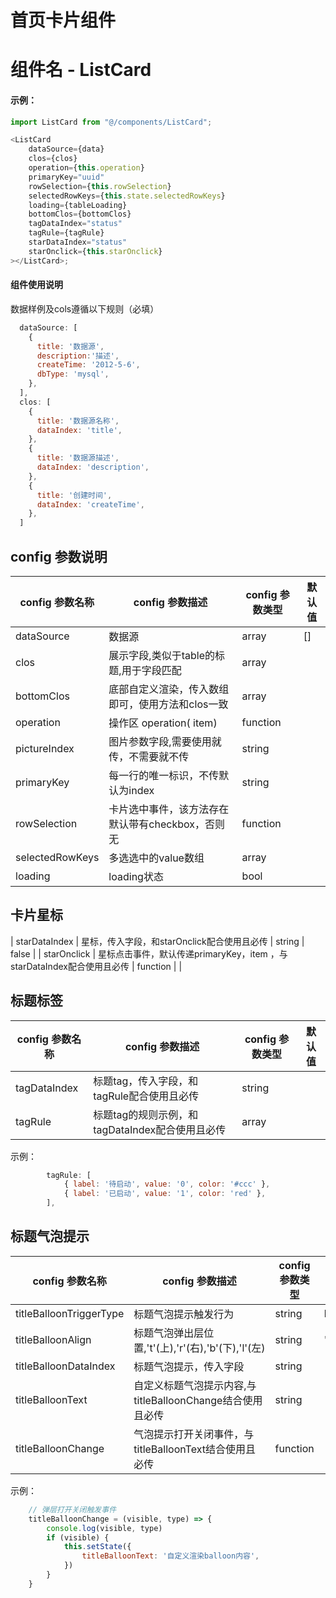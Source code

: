 <!--
 * @Author: Zhangyao
 * @Date: 2020-08-07 16:01:48
 * @LastEditors: Zhangyao
 * @LastEditTime: 2020-08-27 15:25:55
-->

# 首页卡片组件
# 组件名 - ListCard
#### 示例：

```js
import ListCard from "@/components/ListCard";

<ListCard
 	dataSource={data}
	clos={clos}
	operation={this.operation}
	primaryKey="uuid"
	rowSelection={this.rowSelection}
	selectedRowKeys={this.state.selectedRowKeys}
	loading={tableLoading}
	bottomClos={bottomClos}
	tagDataIndex="status"
	tagRule={tagRule}
	starDataIndex="status"
	starOnclick={this.starOnclick}
></ListCard>;
```
#### 组件使用说明

数据样例及cols遵循以下规则（必填）
```js
  dataSource: [
    {
      title: '数据源',
      description:'描述',
      createTime: '2012-5-6',
      dbType: 'mysql',
    },
  ],
  clos: [
    {
      title: '数据源名称',
      dataIndex: 'title',
    },
    {
      title: '数据源描述',
      dataIndex: 'description',
    },
    {
      title: '创建时间',
      dataIndex: 'createTime',
    },
  ]
```
## config 参数说明

| config 参数名称 | config 参数描述                                  | config 参数类型 | 默认值 |
| --------------- | ------------------------------------------------ | --------------- | ------ |
| dataSource      | 数据源                                           | array           | []     |
| clos            | 展示字段,类似于table的标题,用于字段匹配          | array           |        |
| bottomClos      | 底部自定义渲染，传入数组即可，使用方法和clos一致 | array           |        |
| operation       | 操作区 operation( item)                          | function        |        |
| pictureIndex    | 图片参数字段,需要使用就传，不需要就不传          | string          |        |
| primaryKey      | 每一行的唯一标识，不传默认为index                | string          |        |
| rowSelection    | 卡片选中事件，该方法存在默认带有checkbox，否则无 | function        |        |
| selectedRowKeys | 多选选中的value数组                              | array           |        |
| loading         | loading状态                                      | bool            |        |
## 卡片星标
| starDataIndex   | 星标，传入字段，和starOnclick配合使用且必传                            | string          | false  |
| starOnclick     | 星标点击事件，默认传递primaryKey，item ，与starDataIndex配合使用且必传 | function        |        |
## 标题标签
| config 参数名称 | config 参数描述                                 | config 参数类型 | 默认值 |
| --------------- | ----------------------------------------------- | --------------- | ------ |
| tagDataIndex    | 标题tag，传入字段，和tagRule配合使用且必传      | string          |        |
| tagRule         | 标题tag的规则示例，和tagDataIndex配合使用且必传 | array           |        |
示例：
```js
		tagRule: [
			{ label: '待启动', value: '0', color: '#ccc' },
			{ label: '已启动', value: '1', color: 'red' },
		],
```
## 标题气泡提示
| config 参数名称         | config 参数描述                                           | config 参数类型 | 默认值 |
| ----------------------- | --------------------------------------------------------- | --------------- | ------ |
| titleBalloonTriggerType | 标题气泡提示触发行为                                      | string          | hover  |
| titleBalloonAlign       | 标题气泡弹出层位置,'t'(上),'r'(右),'b'(下),'l'(左)        | string          | 'b'    |
| titleBalloonDataIndex   | 标题气泡提示，传入字段                                    | string          |        |
| titleBalloonText        | 自定义标题气泡提示内容,与titleBalloonChange结合使用且必传 | string          |        |
| titleBalloonChange      | 气泡提示打开关闭事件，与titleBalloonText结合使用且必传    | function        |        |
示例：
```js
	// 弹层打开关闭触发事件
	titleBalloonChange = (visible, type) => {
		console.log(visible, type)
		if (visible) {
			this.setState({
				titleBalloonText: '自定义渲染balloon内容',
			})
		}
	}
```
